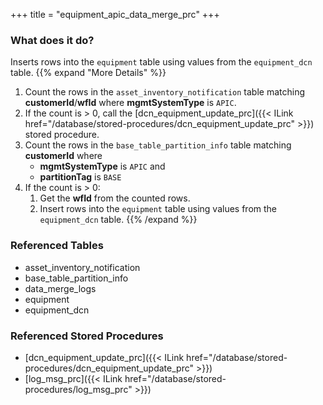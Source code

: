 +++
title = "equipment_apic_data_merge_prc"
+++

### What does it do?
Inserts rows into the `equipment` table using values from the `equipment_dcn` table.
{{% expand "More Details" %}}
1. Count the rows in the `asset_inventory_notification` table matching **customerId**/**wfId** where **mgmtSystemType** is `APIC`.
2. If the count is > 0, call the [dcn_equipment_update_prc]({{< ILink href="/database/stored-procedures/dcn_equipment_update_prc" >}}) stored procedure.
3. Count the rows in the `base_table_partition_info` table matching **customerId** where
   - **mgmtSystemType** is `APIC` and
   - **partitionTag** is `BASE`
4. If the count is > 0:
   1. Get the **wfId** from the counted rows.
   2. Insert rows into the `equipment` table using values from the `equipment_dcn` table.
{{% /expand %}}

### Referenced Tables
- asset_inventory_notification
- base_table_partition_info
- data_merge_logs
- equipment
- equipment_dcn

### Referenced Stored Procedures
- [dcn_equipment_update_prc]({{< ILink href="/database/stored-procedures/dcn_equipment_update_prc" >}})
- [log_msg_prc]({{< ILink href="/database/stored-procedures/log_msg_prc" >}})
